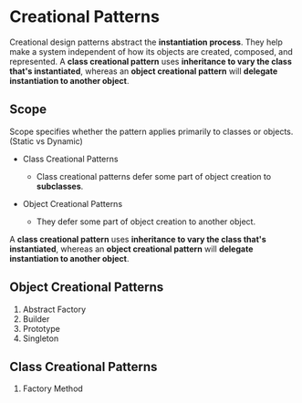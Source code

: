 # Creational Patterns

Creational design patterns abstract the **instantiation process**. They help make a system independent of how its objects are created, composed, and represented. A **class creational pattern** uses **inheritance to vary the class that's instantiated**, whereas an **object creational pattern** will **delegate instantiation to another object**.

## Scope
Scope specifies whether the pattern applies primarily to classes or objects. (Static vs Dynamic)

 - Class Creational Patterns
   - Class creational patterns defer some part of object creation to **subclasses**.
   
 - Object Creational Patterns
   - They defer some part of object creation to another object.
	 


A **class creational pattern** uses **inheritance to vary the class that's instantiated**, whereas an **object creational pattern** will **delegate instantiation to another object**.
## Object Creational Patterns

 1. Abstract Factory
 2. Builder
 3. Prototype
 4. Singleton
## Class Creational Patterns
1. Factory Method

